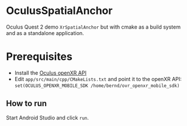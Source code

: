 # OculusSpatialAnchor

Oculus Quest 2 demo `XrSpatialAnchor` but with cmake
as a build system and as a standalone application.

# Prerequisites

- Install the [Oculus openXR API](https://developer.oculus.com/downloads/package/oculus-openxr-mobile-sdk/)
- Edit `app/src/main/cpp/CMakeLists.txt` and point it to the openXR API:
  `set(OCULUS_OPENXR_MOBILE_SDK /home/bernd/ovr_openxr_mobile_sdk)`

## How to run

Start Android Studio and click `run`.
